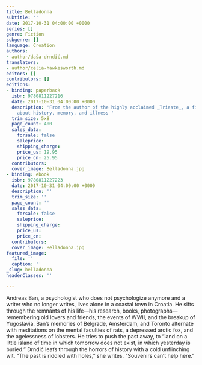 ```yaml
---
title: Belladonna
subtitle: ''
date: 2017-10-31 04:00:00 +0000
series: []
genre: Fiction
subgenre: []
language: Croation
authors:
- author/daša-drndić.md
translators:
- author/celia-hawkesworth.md
editors: []
contributors: []
editions:
- binding: paperback
  isbn: 9780811227216
  date: 2017-10-31 04:00:00 +0000
  description: 'From the author of the highly acclaimed _Trieste_, a fierce novel
    about history, memory, and illness '
  trim_size: 5x8
  page_count: 400
  sales_data:
    forsale: false
    saleprice: 
    shipping_charge: 
    price_us: 19.95
    price_cn: 25.95
  contributors: 
  cover_image: Belladonna.jpg
- binding: ebook
  isbn: 9780811227223
  date: 2017-10-31 04:00:00 +0000
  description: ''
  trim_size: ''
  page_count: ''
  sales_data:
    forsale: false
    saleprice: 
    shipping_charge: 
    price_us: 
    price_cn: 
  contributors: 
  cover_image: Belladonna.jpg
featured_image:
  file: ''
  caption: ''
_slug: belladonna
headerClasses: ''

---
```

Andreas Ban, a psychologist who does not psychologize anymore and a writer who no longer writes, lives alone in a coastal town in Croatia. He sifts through the remnants of his life—his research, books, photographs—remembering old lovers and friends, the events of WWII, and the breakup of Yugoslavia. Ban’s memories of Belgrade, Amsterdam, and Toronto alternate with meditations on the mental faculties of rats, a depressed arctic fox, and the agelessness of lobsters. He tries to push the past away, to “land on a little island of time in which tomorrow does not exist, in which yesterday is buried.” Drndić leafs through the horrors of history with a cold unflinching wit. “The past is riddled with holes,” she writes. “Souvenirs can’t help here.”

